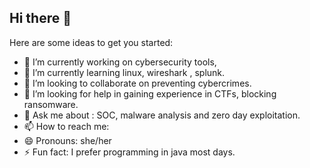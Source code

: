 ## Hi there 👋


Here are some ideas to get you started:

- 🔭 I’m currently working on cybersecurity tools, 
- 🌱 I’m currently learning linux, wireshark , splunk.
- 👯 I’m looking to collaborate on preventing cybercrimes.
- 🤔 I’m looking for help in gaining experience in CTFs, blocking ransomware.
- 💬 Ask me about : SOC, malware analysis and zero day exploitation.
- 📫 How to reach me:  
- 😄 Pronouns: she/her
- ⚡ Fun fact: I prefer programming in java most days.

